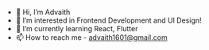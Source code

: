 - 👋 Hi, I’m Advaith
- 👀 I’m interested in Frontend Development and UI Design!
- 🌱 I’m currently learning React, Flutter
- 📫 How to reach me - advaith1601@gmail.com

<!---
advp7/advp7 is a ✨ special ✨ repository because its `README.md` (this file) appears on your GitHub profile.
You can click the Preview link to take a look at your changes.
--->
